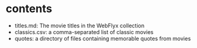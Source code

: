 # contents

* titles.md: The movie titles in the WebFlyx collection
* classics.csv: a comma-separated list of classic movies
* quotes: a directory of files containing memorable quotes from movies
